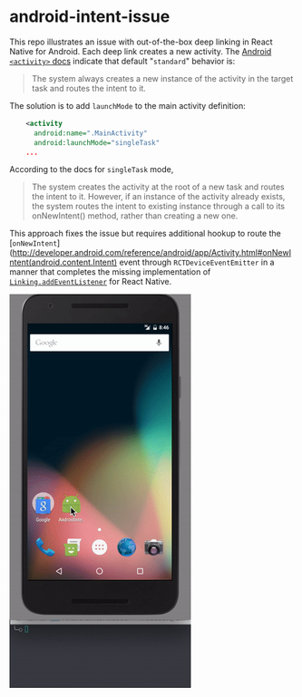 # android-intent-issue

This repo illustrates an issue with out-of-the-box deep linking in React Native for Android. Each deep link creates a new activity. The [Android `<activity>` docs](http://developer.android.com/guide/topics/manifest/activity-element.html) indicate that default "`standard`" behavior is:

> The system always creates a new instance of the activity in the target task and routes the intent to it.

The solution is to add `launchMode` to the main activity definition:

```xml
    <activity
      android:name=".MainActivity"
      android:launchMode="singleTask"
    ...
```

According to the docs for `singleTask` mode,

> The system creates the activity at the root of a new task and routes the intent to it. However, if an instance of the activity already exists, the system routes the intent to existing instance through a call to its onNewIntent() method, rather than creating a new one.

This approach fixes the issue but requires additional hookup to route the [`onNewIntent`](http://developer.android.com/reference/android/app/Activity.html#onNewIntent(android.content.Intent) event through `RCTDeviceEventEmitter` in a manner that completes the missing implementation of [`Linking.addEventListener`](http://facebook.github.io/react-native/docs/linking.html#addeventlistener) for React Native.

![Example](./example.gif)

